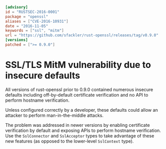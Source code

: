 ```toml
[advisory]
id = "RUSTSEC-2016-0001"
package = "openssl"
aliases = ["CVE-2016-10931"]
date = "2016-11-05"
keywords = ["ssl", "mitm"]
url = "https://github.com/sfackler/rust-openssl/releases/tag/v0.9.0"
[versions]
patched = [">= 0.9.0"]
```

# SSL/TLS MitM vulnerability due to insecure defaults

All versions of rust-openssl prior to 0.9.0 contained numerous insecure defaults
including off-by-default certificate verification and no API to perform hostname
verification.

Unless configured correctly by a developer, these defaults could allow an attacker
to perform man-in-the-middle attacks.

The problem was addressed in newer versions by enabling certificate verification
by default and exposing APIs to perform hostname verification. Use the
`SslConnector` and `SslAcceptor` types to take advantage of these new features
(as opposed to the lower-level `SslContext` type).
